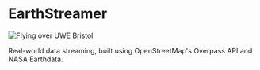 # EarthStreamer
![Flying over UWE Bristol](https://i.imgur.com/aKuvgjV.jpeg)

Real-world data streaming, built using OpenStreetMap's Overpass API and NASA Earthdata.
